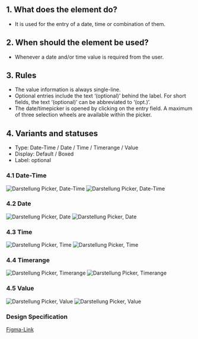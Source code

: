 ## 1. What does the element do?
*   It is used for the entry of a date, time or combination of them.

## 2. When should the element be used?
*   Whenever a date and/or time value is required from the user.

## 3. Rules
*   The value information is always single-line.
*   Optional entries include the text ‘(optional)’ behind the label. For short fields, the text ‘(optional)’ can be abbreviated to ‘(opt.)’.
*   The date/timepicker is opened by clicking on the entry field. A maximum of three selection wheels are available within the picker.


## 4. Variants and statuses
*   Type: Date-Time / Date / Time / Timerange / Value
*   Display: Default / Boxed
*   Label: optional

<label class="switch" style="display:none"><input type="checkbox"><span class="slider round"></span></label>

### 4.1 Date-Time
![Darstellung Picker, Date-Time](https://raw.githubusercontent.com/sbb-design-systems/design-system-mobile-documentation/doku-update/documentation/picker/images/Date-Time-light.png 'class: image light')
![Darstellung Picker, Date-Time](https://raw.githubusercontent.com/sbb-design-systems/design-system-mobile-documentation/doku-update/documentation/picker/images/Date-Time-dark.png 'class: image dark hide')

### 4.2 Date
![Darstellung Picker, Date](https://raw.githubusercontent.com/sbb-design-systems/design-system-mobile-documentation/doku-update/documentation/picker/images/Date-light.png 'class: image light')
![Darstellung Picker, Date](https://raw.githubusercontent.com/sbb-design-systems/design-system-mobile-documentation/doku-update/documentation/picker/images/Date-dark.png 'class: image dark hide')

### 4.3 Time
![Darstellung Picker, Time](https://raw.githubusercontent.com/sbb-design-systems/design-system-mobile-documentation/doku-update/documentation/picker/images/Time-light.png 'class: image light')
![Darstellung Picker, Time](https://raw.githubusercontent.com/sbb-design-systems/design-system-mobile-documentation/doku-update/documentation/picker/images/Time-dark.png 'class: image dark hide')

### 4.4 Timerange
![Darstellung Picker, Timerange](https://raw.githubusercontent.com/sbb-design-systems/design-system-mobile-documentation/doku-update/documentation/picker/images/Timerange-light.png 'class: image light')
![Darstellung Picker, Timerange](https://raw.githubusercontent.com/sbb-design-systems/design-system-mobile-documentation/doku-update/documentation/picker/images/Timerange-dark.png 'class: image dark hide')

### 4.5 Value
![Darstellung Picker, Value](https://raw.githubusercontent.com/sbb-design-systems/design-system-mobile-documentation/doku-update/documentation/picker/images/Value-light.png 'class: image light')
![Darstellung Picker, Value](https://raw.githubusercontent.com/sbb-design-systems/design-system-mobile-documentation/doku-update/documentation/picker/images/Value-dark.png 'class: image dark hide')

### Design Specification
[Figma-Link](https://www.figma.com/file/WOtLIam1xwrqcgnAITsEhV/Design-System-Mobile?node-id=58%3A7021)
